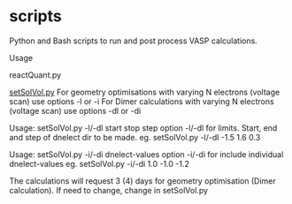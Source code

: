 # scripts
Python and Bash scripts to run and post process VASP calculations. 

Usage

reactQuant.py

<u>setSolVol.py</u>
For geometry optimisations with varying N electrons (voltage scan) use options -l or -i
For Dimer calculations with varying N electrons (voltage scan) use options -dl or -di
 
Usage: setSolVol.py -l/-dl start stop step
    option -l/-dl for limits. Start, end and step of dnelect dir to be made.
    eg. setSolVol.py -l/-dl -1.5 1.6 0.3

Usage: setSolVol.py -i/-di dnelect-values
    option -i/-di for include individual dnelect-values
    eg. setSolVol.py -i/-di 1.0 -1.0 -1.2

The calculations will request 3 (4) days for geometry optimisation (Dimer calculation). If need to change, change in setSolVol.py 

